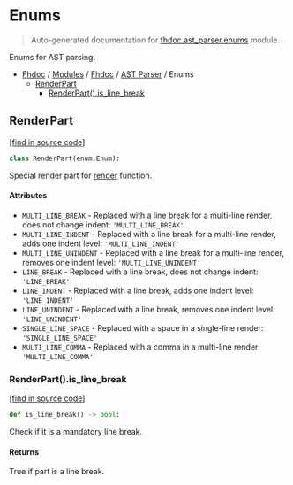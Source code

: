 # Enums

> Auto-generated documentation for [fhdoc.ast_parser.enums](../../../fhdoc/ast_parser/enums.py) module.

Enums for AST parsing.

- [Fhdoc](../../README.md#fhdoc-index) / [Modules](../../MODULES.md#modules) / [Fhdoc](../index.md#fhdoc) / [AST Parser](index.md#ast-parser) / Enums
    - [RenderPart](#renderpart)
        - [RenderPart().is_line_break](#renderpartis_line_break)

## RenderPart

[[find in source code]](../../../fhdoc/ast_parser/enums.py#L7)

```python
class RenderPart(enum.Enum):
```

Special render part for [render](node_records/node_record.md#render)
function.

#### Attributes

- `MULTI_LINE_BREAK` - Replaced with a line break for a multi-line render, does not change indent: `'MULTI_LINE_BREAK'`
- `MULTI_LINE_INDENT` - Replaced with a line break for a multi-line render, adds one indent level: `'MULTI_LINE_INDENT'`
- `MULTI_LINE_UNINDENT` - Replaced with a line break for a multi-line render, removes one indent level: `'MULTI_LINE_UNINDENT'`
- `LINE_BREAK` - Replaced with a line break, does not change indent: `'LINE_BREAK'`
- `LINE_INDENT` - Replaced with a line break, adds one indent level: `'LINE_INDENT'`
- `LINE_UNINDENT` - Replaced with a line break, removes one indent level: `'LINE_UNINDENT'`
- `SINGLE_LINE_SPACE` - Replaced with a space in a single-line render: `'SINGLE_LINE_SPACE'`
- `MULTI_LINE_COMMA` - Replaced with a comma in a multi-line render: `'MULTI_LINE_COMMA'`

### RenderPart().is_line_break

[[find in source code]](../../../fhdoc/ast_parser/enums.py#L37)

```python
def is_line_break() -> bool:
```

Check if it is a mandatory line break.

#### Returns

True if part is a line break.
